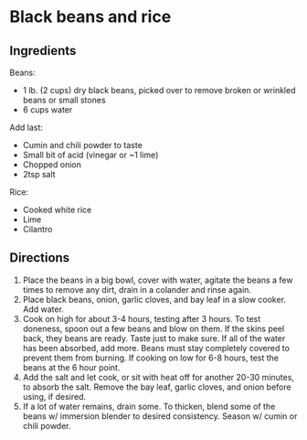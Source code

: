 Black beans and rice
====================

Ingredients
-----------

Beans:

- 1 lb. (2 cups) dry black beans, picked over to remove broken or wrinkled beans or small stones
- 6 cups water

Add last:

- Cumin and chili powder to taste
- Small bit of acid (vinegar or ~1 lime)
- Chopped onion
- 2tsp salt

Rice:

- Cooked white rice
- Lime
- Cilantro

Directions
----------

1. Place the beans in a big bowl, cover with water, agitate the beans a few times to remove any dirt, drain in a colander and rinse again.
2. Place black beans, onion, garlic cloves, and bay leaf in a slow cooker. Add water.
3. Cook on high for about 3-4 hours, testing after 3 hours. To test doneness, spoon out a few beans and blow on them. If the skins peel back, they beans are ready. Taste just to make sure. If all of the water has been absorbed, add more. Beans must stay completely covered to prevent them from burning. If cooking on low for 6-8 hours, test the beans at the 6 hour point.
4. Add the salt and let cook, or sit with heat off for another 20-30 minutes, to absorb the salt. Remove the bay leaf, garlic cloves, and onion before using, if desired.
5. If a lot of water remains, drain some. To thicken, blend some of the beans w/ immersion blender to desired consistency. Season w/ cumin or chili powder.
